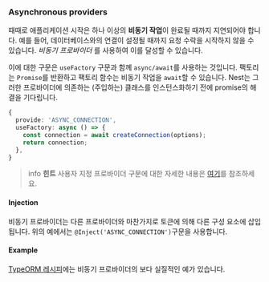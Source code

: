 ### Asynchronous providers

때때로 애플리케이션 시작은 하나 이상의 **비동기 작업**이 완료될 때까지 지연되어야 합니다. 예를 들어, 데이터베이스와의 연결이 설정될 때까지 요청 수락을 시작하지 않을 수 있습니다. _비동기 프로바이더_ 를 사용하여 이를 달성할 수 있습니다.

이에 대한 구문은 `useFactory` 구문과 함께 `async/await`를 사용하는 것입니다. 팩토리는 `Promise`를 반환하고 팩토리 함수는 비동기 작업을 `await`할 수 있습니다. Nest는 그러한 프로바이더에 의존하는 (주입하는) 클래스를 인스턴스화하기 전에 promise의 해결을 기다립니다.

```typescript
{
  provide: 'ASYNC_CONNECTION',
  useFactory: async () => {
    const connection = await createConnection(options);
    return connection;
  },
}
```

> info **힌트** 사용자 지정 프로바이더 구문에 대한 자세한 내용은 [여기](/fundamentals/custom-providers)를 참조하세요.

#### Injection

비동기 프로바이더는 다른 프로바이더와 마찬가지로 토큰에 의해 다른 구성 요소에 삽입됩니다. 위의 예에서는 `@Inject('ASYNC_CONNECTION')`구문을 사용합니다.

#### Example

[TypeORM 레시피](/recipes/sql-typeorm)에는 비동기 프로바이더의 보다 실질적인 예가 있습니다.